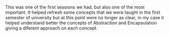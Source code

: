 This was one of the first sessions we had, but also one of the most important. It helped refresh some concepts that we were taught in the first semester of university but at this point were no longer as clear, in my case it helped understand better the concepts of Abstraction and Encapsulation giving a diferent approach on each concept.